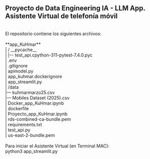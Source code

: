 ## **Proyecto de Data Engineering IA - LLM App. Asistente Virtual de telefonía móvil** <br>
<br>
El repositorio contiene los siguientes archivos: <br>
<br>
**app_KuHmar** <br>
| / __pycache__ <br>
|   |–- test_api.cpython-311-pytest-7.4.0.pyc <br>
| .env <br>
| .gitignore <br>
| apimodel.py <br>
| app_kuhmar.dockerignore <br>
| app_streamlit.py <br>
| /data <br>
  |–– kuhmarmarzo25.csv <br>
  |–– Mobiles Dataset (2025).csv <br>
| Docker_app_KuHmar.ipynb <br>
| dockerfile <br>
| Proyecto_app_KuHmar.ipynb <br>
| rds-combined-ca-bundle.pem <br>
| requirements.txt <br>
| test_api.py <br>
| us-east-2-bundle.pem <br>
<br>
Para iniciar el Asistente Virtual (en Terminal MAC): <br>
python3 app_streamlit.py <br>
